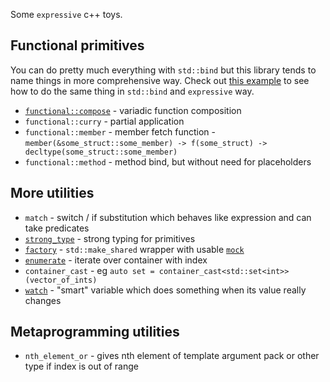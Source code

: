 Some `expressive` c++ toys.

## Functional primitives

You can do pretty much everything with `std::bind` but this library tends to name things in more comprehensive way. Check out [this example](examples/advanced_function_composition.cpp) to see how to do the same thing in `std::bind` and `expressive` way.

* [`functional::compose`](examples/simple_function_composition.cpp) - variadic function composition
* `functional::curry` - partial application
* `functional::member` - member fetch function - `member(&some_struct::some_member) -> f(some_struct) -> decltype(some_struct::some_member)`
* `functional::method` - method bind, but without need for placeholders

## More utilities
* `match` - switch / if substitution which behaves like expression and can take predicates
* [`strong_type`](examples/strong_type_example.cpp) - strong typing for primitives
* [`factory`](examples/factory.cpp) - `std::make_shared` wrapper with usable [`mock`](tests/factory_mock.hpp)
* [`enumerate`](examples/enumerate.cpp) - iterate over container with index
* `container_cast` - eg `auto set = container_cast<std::set<int>>(vector_of_ints)`
* [`watch`](examples/watch.cpp) - "smart" variable which does something when its value really changes

## Metaprogramming utilities
* `nth_element_or` - gives nth element of template argument pack or other type if index is out of range
